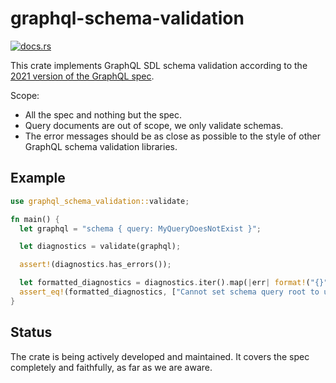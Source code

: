 # graphql-schema-validation

[![docs.rs](https://img.shields.io/docsrs/graphql-schema-validation)](https://docs.rs/graphql-schema-validation)

This crate implements GraphQL SDL schema validation according to the [2021
version of the GraphQL spec](http://spec.graphql.org/October2021/).

Scope:

- All the spec and nothing but the spec.
- Query documents are out of scope, we only validate schemas.
- The error messages should be as close as possible to the style of other
  GraphQL schema validation libraries.

## Example

```rust
use graphql_schema_validation::validate;

fn main() {
  let graphql = "schema { query: MyQueryDoesNotExist }";

  let diagnostics = validate(graphql);

  assert!(diagnostics.has_errors());

  let formatted_diagnostics = diagnostics.iter().map(|err| format!("{}", err)).collect::<Vec<String>>();
  assert_eq!(formatted_diagnostics, ["Cannot set schema query root to unknown type `MyQueryDoesNotExist`"]);
}
```

## Status

The crate is being actively developed and maintained. It covers the spec
completely and faithfully, as far as we are aware.
